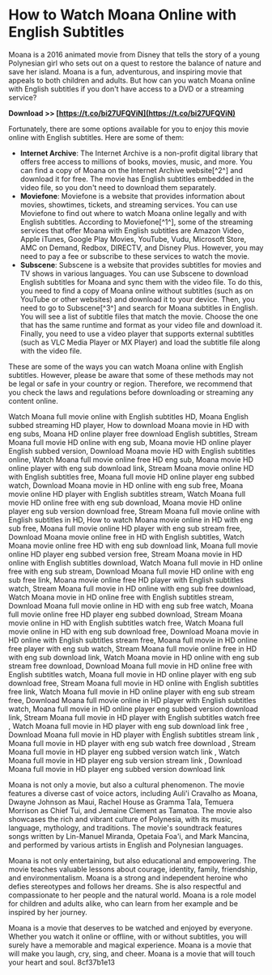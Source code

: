 # How to Watch Moana Online with English Subtitles
 
Moana is a 2016 animated movie from Disney that tells the story of a young Polynesian girl who sets out on a quest to restore the balance of nature and save her island. Moana is a fun, adventurous, and inspiring movie that appeals to both children and adults. But how can you watch Moana online with English subtitles if you don't have access to a DVD or a streaming service?
 
**Download >> [https://t.co/bi27UFQViN](https://t.co/bi27UFQViN)**


 
Fortunately, there are some options available for you to enjoy this movie online with English subtitles. Here are some of them:
 
- **Internet Archive**: The Internet Archive is a non-profit digital library that offers free access to millions of books, movies, music, and more. You can find a copy of Moana on the Internet Archive website[^2^] and download it for free. The movie has English subtitles embedded in the video file, so you don't need to download them separately.
- **Moviefone**: Moviefone is a website that provides information about movies, showtimes, tickets, and streaming services. You can use Moviefone to find out where to watch Moana online legally and with English subtitles. According to Moviefone[^1^], some of the streaming services that offer Moana with English subtitles are Amazon Video, Apple iTunes, Google Play Movies, YouTube, Vudu, Microsoft Store, AMC on Demand, Redbox, DIRECTV, and Disney Plus. However, you may need to pay a fee or subscribe to these services to watch the movie.
- **Subscene**: Subscene is a website that provides subtitles for movies and TV shows in various languages. You can use Subscene to download English subtitles for Moana and sync them with the video file. To do this, you need to find a copy of Moana online without subtitles (such as on YouTube or other websites) and download it to your device. Then, you need to go to Subscene[^3^] and search for Moana subtitles in English. You will see a list of subtitle files that match the movie. Choose the one that has the same runtime and format as your video file and download it. Finally, you need to use a video player that supports external subtitles (such as VLC Media Player or MX Player) and load the subtitle file along with the video file.

These are some of the ways you can watch Moana online with English subtitles. However, please be aware that some of these methods may not be legal or safe in your country or region. Therefore, we recommend that you check the laws and regulations before downloading or streaming any content online.
 
Watch Moana full movie online with English subtitles HD,  Moana English subbed streaming HD player,  How to download Moana movie in HD with eng subs,  Moana HD online player free download English subtitles,  Stream Moana full movie HD online with eng sub,  Moana movie HD online player English subbed version,  Download Moana movie HD with English subtitles online,  Watch Moana full movie online free HD eng sub,  Moana movie HD online player with eng sub download link,  Stream Moana movie online HD with English subtitles free,  Moana full movie HD online player eng subbed watch,  Download Moana movie in HD online with eng sub free,  Moana movie online HD player with English subtitles stream,  Watch Moana full movie HD online free with eng sub download,  Moana movie HD online player eng sub version download free,  Stream Moana full movie online with English subtitles in HD,  How to watch Moana movie online in HD with eng sub free,  Moana full movie online HD player with eng sub stream free,  Download Moana movie online free in HD with English subtitles,  Watch Moana movie online free HD with eng sub download link,  Moana full movie online HD player eng subbed version free,  Stream Moana movie in HD online with English subtitles download,  Watch Moana full movie in HD online free with eng sub stream,  Download Moana full movie HD online with eng sub free link,  Moana movie online free HD player with English subtitles watch,  Stream Moana full movie in HD online with eng sub free download,  Watch Moana movie in HD online free with English subtitles stream,  Download Moana full movie online in HD with eng sub free watch,  Moana full movie online free HD player eng subbed download,  Stream Moana movie online in HD with English subtitles watch free,  Watch Moana full movie online in HD with eng sub download free,  Download Moana movie in HD online with English subtitles stream free,  Moana full movie in HD online free player with eng sub watch,  Stream Moana full movie online free in HD with eng sub download link,  Watch Moana movie in HD online with eng sub stream free download,  Download Moana full movie in HD online free with English subtitles watch,  Moana full movie in HD online player with eng sub download free,  Stream Moana full movie in HD online with English subtitles free link,  Watch Moana full movie in HD online player with eng sub stream free,  Download Moana full movie online in HD player with English subtitles watch,  Moana full movie in HD online player eng subbed version download link,  Stream Moana full movie in HD player with English subtitles watch free ,  Watch Moana full movie in HD player with eng sub download link free ,  Download Moana full movie in HD player with English subtitles stream link ,  Moana full movie in HD player with eng sub watch free download ,  Stream Moana full movie in HD player eng subbed version watch link ,  Watch Moana full movie in HD player eng sub version stream link ,  Download Moana full movie in HD player eng subbed version download link

Moana is not only a movie, but also a cultural phenomenon. The movie features a diverse cast of voice actors, including Auli'i Cravalho as Moana, Dwayne Johnson as Maui, Rachel House as Gramma Tala, Temuera Morrison as Chief Tui, and Jemaine Clement as Tamatoa. The movie also showcases the rich and vibrant culture of Polynesia, with its music, language, mythology, and traditions. The movie's soundtrack features songs written by Lin-Manuel Miranda, Opetaia Foa'i, and Mark Mancina, and performed by various artists in English and Polynesian languages.
 
Moana is not only entertaining, but also educational and empowering. The movie teaches valuable lessons about courage, identity, family, friendship, and environmentalism. Moana is a strong and independent heroine who defies stereotypes and follows her dreams. She is also respectful and compassionate to her people and the natural world. Moana is a role model for children and adults alike, who can learn from her example and be inspired by her journey.
 
Moana is a movie that deserves to be watched and enjoyed by everyone. Whether you watch it online or offline, with or without subtitles, you will surely have a memorable and magical experience. Moana is a movie that will make you laugh, cry, sing, and cheer. Moana is a movie that will touch your heart and soul.
 8cf37b1e13
 
